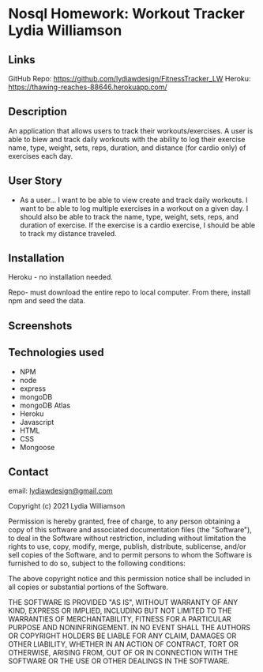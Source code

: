 # Nosql Homework: Workout Tracker Lydia Williamson

## Links
GitHub Repo: https://github.com/lydiawdesign/FitnessTracker_LW
Heroku: https://thawing-reaches-88646.herokuapp.com/ 

## Description

An application that allows users to track their workouts/exercises. A user is able to biew and track daily workouts with the ability to log their exercise name, type, weight, sets, reps, duration, and distance (for cardio only) of exercises each day. 

## User Story

* As a user...
 I want to be able to view create and track daily workouts. I want to be able to log multiple exercises in a workout on a given day. I should also be able to track the name, type, weight, sets, reps, and duration of exercise. If the exercise is a cardio exercise, I should be able to track my distance traveled.

## Installation

Heroku - no installation needed. 

Repo- must download the entire repo to local computer. From there, install npm and seed the data. 

## Screenshots

## Technologies used

- NPM
- node
- express
- mongoDB
- mongoDB Atlas
- Heroku
- Javascript
- HTML
- CSS
- Mongoose

## Contact

email: lydiawdesign@gmail.com

Copyright (c) 2021 Lydia Williamson

Permission is hereby granted, free of charge, to any person obtaining a copy of this software and associated documentation files (the "Software"), to deal in the Software without restriction, including without limitation the rights to use, copy, modify, merge, publish, distribute, sublicense, and/or sell copies of the Software, and to permit persons to whom the Software is furnished to do so, subject to the following conditions:

The above copyright notice and this permission notice shall be included in all copies or substantial portions of the Software.

THE SOFTWARE IS PROVIDED "AS IS", WITHOUT WARRANTY OF ANY KIND, EXPRESS OR IMPLIED, INCLUDING BUT NOT LIMITED TO THE WARRANTIES OF MERCHANTABILITY, FITNESS FOR A PARTICULAR PURPOSE AND NONINFRINGEMENT. IN NO EVENT SHALL THE AUTHORS OR COPYRIGHT HOLDERS BE LIABLE FOR ANY CLAIM, DAMAGES OR OTHER LIABILITY, WHETHER IN AN ACTION OF CONTRACT, TORT OR OTHERWISE, ARISING FROM, OUT OF OR IN CONNECTION WITH THE SOFTWARE OR THE USE OR OTHER DEALINGS IN THE SOFTWARE.